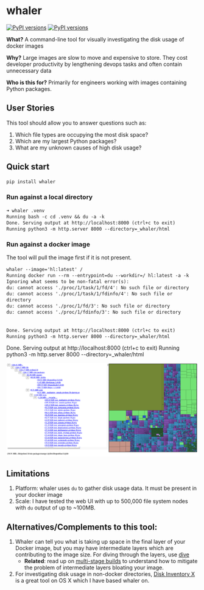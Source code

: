 # whaler

[![PyPI versions](https://img.shields.io/pypi/pyversions/whaler?logo=python&logoColor=white)](https://pypi.org/project/whaler)
[![PyPI versions](https://img.shields.io/pypi/v/whaler?logo=python&logoColor=white)](https://pypi.org/project/whaler)

**What?** A command-line tool for visually investigating the disk usage of docker images

**Why?** Large images are slow to move and expensive to store. They cost developer productivity by lengthening devops tasks and often contain unnecessary data

**Who is this for?** Primarily for engineers working with images containing Python packages.

## User Stories

This tool should allow you to answer questions such as:
1. Which file types are occupying the most disk space?
2. Which are my largest Python packages?
3. What are my unknown causes of high disk usage?

## Quick start

```bash
pip install whaler
```

### Run against a local directory
```
➜ whaler .venv
Running bash -c cd .venv && du -a -k
Done. Serving output at http://localhost:8000 (ctrl+c to exit)
Running python3 -m http.server 8000 --directory=_whaler/html
```

### Run against a docker image

The tool will pull the image first if it is not present.
```
whaler --image='hl:latest' /
Running docker run --rm --entrypoint=du --workdir=/ hl:latest -a -k
Ignoring what seems to be non-fatal error(s):
du: cannot access './proc/1/task/1/fd/4': No such file or directory
du: cannot access './proc/1/task/1/fdinfo/4': No such file or directory
du: cannot access './proc/1/fd/3': No such file or directory
du: cannot access './proc/1/fdinfo/3': No such file or directory


Done. Serving output at http://localhost:8000 (ctrl+c to exit)
Running python3 -m http.server 8000 --directory=_whaler/html
```

Done. Serving output at http://localhost:8000 (ctrl+c to exit)
Running python3 -m http.server 8000 --directory=_whaler/html

![HTML Report](docs/screen.png)


## Limitations

1. Platform: whaler uses `du` to gather disk usage data. It must be present in your docker image
2. Scale: I have tested the web UI with up to 500,000 file system nodes with `du` output of up to ~100MB.

## Alternatives/Complements to this tool:

1. Whaler can tell you what is taking up space in the final layer of your Docker image, but you may have intermediate layers which are contributing to the image size. For diving through the layers, use [dive](https://github.com/wagoodman/dive)
    * **Related**: read up on [multi-stage builds](https://docs.docker.com/develop/develop-images/multistage-build/) to understand how to mitigate the problem of intermediate layers bloating your image.
1. For investigating disk usage in non-docker directories, [Disk Inventory X](http://www.derlien.com/) is a great tool on OS X which I have based whaler on.